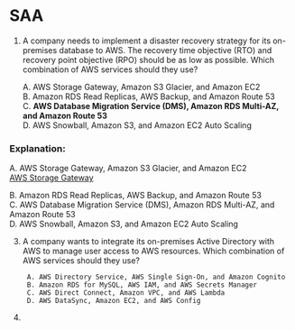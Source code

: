 # SAA

1. A company needs to implement a disaster recovery strategy for its on-premises database to AWS. The recovery time objective (RTO) and recovery point objective (RPO) should be as low as possible. Which combination of AWS services should they use?
   
   A. AWS Storage Gateway, Amazon S3 Glacier, and Amazon EC2   
   B. Amazon RDS Read Replicas, AWS Backup, and Amazon Route 53    
   C. **AWS Database Migration Service (DMS), Amazon RDS Multi-AZ, and Amazon Route 53**  
   D. AWS Snowball, Amazon S3, and Amazon EC2 Auto Scaling  
### Explanation:  
   A. AWS Storage Gateway, Amazon S3 Glacier, and Amazon EC2  
   <a href="https://docs.aws.amazon.com/storagegateway/latest/userguide/WhatIsStorageGateway.html">AWS Storage Gateway</a>


   B. Amazon RDS Read Replicas, AWS Backup, and Amazon Route 53  
   C. AWS Database Migration Service (DMS), Amazon RDS Multi-AZ, and Amazon Route 53  
   D. AWS Snowball, Amazon S3, and Amazon EC2 Auto Scaling
		
  
		

3. A company wants to integrate its on-premises Active Directory with AWS to manage user access to AWS resources. Which combination of AWS services should they use?
		
		A. AWS Directory Service, AWS Single Sign-On, and Amazon Cognito  
		B. Amazon RDS for MySQL, AWS IAM, and AWS Secrets Manager  
		C. AWS Direct Connect, Amazon VPC, and AWS Lambda  
		D. AWS DataSync, Amazon EC2, and AWS Config  
		

4. 



   

